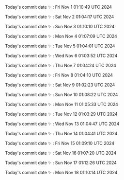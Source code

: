 Today's commit date ✨ : Fri Nov 1 01:10:49 UTC 2024 

Today's commit date ✨ : Sat Nov 2 01:04:17 UTC 2024 

Today's commit date ✨ : Sun Nov 3 01:10:10 UTC 2024 

Today's commit date ✨ : Mon Nov 4 01:07:09 UTC 2024 

Today's commit date ✨ : Tue Nov 5 01:04:01 UTC 2024 

Today's commit date ✨ : Wed Nov 6 01:03:52 UTC 2024 

Today's commit date ✨ : Thu Nov 7 01:04:24 UTC 2024 

Today's commit date ✨ : Fri Nov 8 01:04:10 UTC 2024 

Today's commit date ✨ : Sat Nov 9 01:02:23 UTC 2024 

Today's commit date ✨ : Sun Nov 10 01:08:22 UTC 2024 

Today's commit date ✨ : Mon Nov 11 01:05:33 UTC 2024 

Today's commit date ✨ : Tue Nov 12 01:03:29 UTC 2024 

Today's commit date ✨ : Wed Nov 13 01:04:47 UTC 2024 

Today's commit date ✨ : Thu Nov 14 01:04:41 UTC 2024 

Today's commit date ✨ : Fri Nov 15 01:09:10 UTC 2024 

Today's commit date ✨ : Sat Nov 16 01:07:20 UTC 2024 

Today's commit date ✨ : Sun Nov 17 01:12:26 UTC 2024 

Today's commit date ✨ : Mon Nov 18 01:10:14 UTC 2024 

